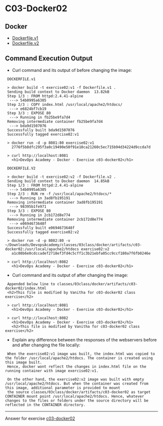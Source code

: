 # C03-Docker02

## Docker 
- [Dockerfile.v1](Dockerfile.v1)
- [Dockerfile.v2](Dockerfile.v2)

## Command Execution Output
- Curl command and its output of before changing the image:

```
 DOCKERFILE.v1

 > docker build -t exercise02:v1 -f Dockerfile.v1 .
 Sending build context to Docker daemon  13.82kB
 Step 1/3 : FROM httpd:2.4.41-alpine
  ---> 54b0995a6305
 Step 2/3 : COPY index.html /usr/local/apache2/htdocs/
  ---> e6824bf7cb19
 Step 3/3 : EXPOSE 80
  ---> Running in fb25be9fa7d4
 Removing intermediate container fb25be9fa7d4
  ---> bda9d1507076
 Successfully built bda9d1507076
 Successfully tagged exercise02:v1

 > docker run -d -p 8081:80 exercise02:v1
   2776f5b8dfc295f3a0c19490e50f91e10ca21260c5ec715b94d34224d9ccda7d

 > curl http://localhost:8081
   <h1>DevOps Academy - Docker - Exercise c03-docker02</h1>

 DOCKERFILE.V2

 > docker build -t exercise02:v2 -f Dockerfile.v2 .
 Sending build context to Docker daemon  14.85kB
 Step 1/3 : FROM httpd:2.4.41-alpine
  ---> 54b0995a6305
 Step 2/3 : RUN rm -f /usr/local/apache2/htdocs/*
  ---> Running in 3ad8fb195191
 Removing intermediate container 3ad8fb195191
  ---> 98395b1fe971
 Step 3/3 : EXPOSE 80
  ---> Running in 2cb172d8e774
 Removing intermediate container 2cb172d8e774
  ---> e0694673648f
 Successfully built e0694673648f
 Successfully tagged exercise02:v2

 > docker run -d -p 8082:80 -v ~/Downloads/DevopsAcademy/classes/03class/docker/artifacts/c03-docker02:/usr/local/apache2/htdocs exercise02:v2
   a1c08b6e0cdccadef2718ef3fd4c5cff1c3b21ebfa05cc9ccf180a7f6fb0246e
 
 > curl http://localhost:8082
   <h1>DevOps Academy - Docker - Exercise c03-docker02</h1> 

```

- Curl command and its output of after changing the image:
```
 Appended below line to classes/03class/docker/artifacts/c03-docker02/index.html
 <h2>This file is modified by Vanitha for c03-docker02 class exercise</h2>

 > curl http://localhost:8081
   <h1>DevOps Academy - Docker - Exercise c03-docker02</h1>

 > curl http://localhost:8082
   <h1>DevOps Academy - Docker - Exercise c03-docker02</h1>
   <h2>This file is modified by Vanitha for c03-docker02 class exercise</h2> 

```

- Explain any difference between the responses of the webservers before and after changing the file locally:
```
 When the exercise02:v1 image was built, the index.html was copied to the folder /usr/local/apache2/htdocs. The container is created using this image built.
 Hence, docker wont reflect the changes in index.html file on the running container with image exercise02:v1.

 On the other hand, the exercise02:v2 image was built with empty /usr/local/apache2/htdocs. But when the container was created from this image, additional parameter is provided to mount 
 the source classes/03class/docker/artifacts/c03-docker02 as target CONTAINER mount point /usr/local/apache2/htdocs. Hence, whatever changes to the files or folders under the source directory will be reflected in the CONTAINER directory. 

```

<!-- Don't change anything below this point-->
<!-- Before commiting, remove both commented lines--> 
***
Answer for exercise [c03-docker02](https://github.com/devopsacademyau/academy/blob/af3225a3436f263164e8daebc6bbd1ef3122b900/classes/03class/exercises/c03-docker02/README.md)
